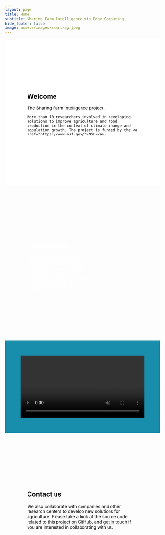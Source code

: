 ```yaml
---
layout: page
title: Home
subtitle: Sharing Farm Intelligence via Edge Computing
hide_footer: false
image: assets/images/smart-ag.jpeg
---
```

<style>
  .container {
    max-width: none !important;
  }

  .navbar > .container .navbar-brand, .container > .navbar .navbar-brand {
    margin-left: 5%;
  }

  .text {
    padding: 9rem 4.5rem;
  }

  .section {
    padding: 0px;
  }

  .container {
    margin: 0 auto;
  }

  .text {
    margin-block-start: 1em;
    margin-block-end: 1em;
  }

  .image-background {
    background-repeat: no-repeat;
    background-size: cover;
    padding: 0px; /* Adjust the padding as needed */
    color: white; /* Text color for legibility */
  }

  .white-background {
    background-color: white;
    background-size: cover;
    padding: 0px; /* Adjust the padding as needed */
    color: black;
  }

  .video-background {
    background-color: #188eac;
    padding: 50px; /* Adjust the padding as needed */
  }

</style>
<div class="heading-center white-background">
  <div class="text">
    <h2 class="title is-2">Welcome</h2>
    The Sharing Farm Intelligence project.

    More than 10 researchers involved in developing solutions to improve agriculture and food production in the context of climate change and population growth. The project is funded by the <a href="https://www.nsf.gov/">NSF</a>.
  </div>
</div>

<div class="heading-center image-background" style="background-image: url('../assets/images/gallery/members2.jpg');">
  <div class="text" style="width: 40%;">
  <h2 class="title is-2">Collaboration</h2>
    The partnership between a plant science center, a remote sensing lab, and a computer science department is a unique opportunity to develop innovative solutions in the field of agriculture.
  </div>
</div>

<div class="video-background">
  <video width="100%" controls>
  <source src="https://github.com/CPS-SmartFarm/cps-smartfarm.github.io/raw/main/docs/assets/videos/cps.mp4" type="video/mp4">
  </video>
</div>

<div class="heading-center image-background" style="background-image: url('../assets/images/gallery/members.jpg'); color: black;">
  <div class="text">
    <h2 class="title is-2">Contact us</h2>
    We also collaborate with companies and other research centers to develop new solutions for agriculture. Please take a look at the source code related to this project on <a href="https://github.com/CPS-SmartFarm">GitHub</a>, and <a href="mailto:flavio.esposito@slu.edu">get in touch</a> if you are interested in collaborating with us.
  </div>
</div>

